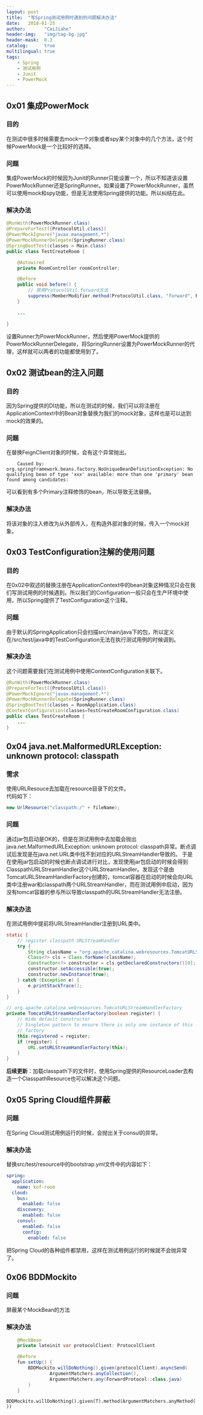 ```yaml
---
layout: post
title:  "写Spring测试用例时遇到的问题解决办法"
date:   2018-01-25
author:       "CaiJiahe"
header-img:   "img/tag-bg.jpg"
header-mask:  0.3
catalog:      true
multilingual: true
tags:
    - Spring
    - 测试用例
    - Junit
    - PowerMock
---
```


## 0x01 集成PowerMock

### 目的
在测试中很多时候需要去mock一个对象或者spy某个对象中的几个方法，这个时候PowerMock是一个比较好的选择。

### 问题
集成PowerMock的时候因为Junit的Runner只能设置一个，所以不知道该设置PowerMockRunner还是SpringRunner。如果设置了PowerMockRunner，虽然可以使用mock和spy功能，但是无法使用Spring提供的功能。所以纠结在此。

### 解决办法
```java
@RunWith(PowerMockRunner.class)
@PrepareForTest({ProtocolUtil.class})
@PowerMockIgnore("javax.management.*")
@PowerMockRunnerDelegate(SpringRunner.class)
@SpringBootTest(classes = Main.class)
public class TestCreateRoom {

    @Autowired
    private RoomController roomController;

    @Before
    public void before() {
		// 禁用ProtocolUtil.forward方法
        suppress(MemberModifier.method(ProtocolUtil.class, "forward", RestTemplate.class, Long.class, ForwardProtocol.class));
    }
	
	...
	
}
```
设置Runner为PowerMockRunner，然后使用PowerMock提供的PowerMockRunnerDelegate，将SpringRunner设置为PowerMockRunner的代理，这样就可以两者的功能都使用到了。


## 0x02 测试bean的注入问题

### 目的
因为Spring提供的DI功能，所以在测试的时候，我们可以将注册在ApplicationContext中的Bean对象替换为我们的mock对象，这样也是可以达到mock的效果的。

### 问题
在替换FeignClient对象的时候，会有这个异常抛出。
			
		Caused by: org.springframework.beans.factory.NoUniqueBeanDefinitionException: No qualifying bean of type 'xxx' available: more than one 'primary' bean found among candidates: 
		
可以看到有多个Primary注释修饰的bean，所以导致无法替换。

### 解决办法
将该对象的注入修改为从外部传入，在构造外部对象的时候，传入一个mock对象。

## 0x03 TestConfiguration注解的使用问题
### 目的
在0x02中叙述的替换注册在ApplicationContext中的bean对象这种情况只会在我们写测试用例的时候遇到。所以我们的Configuration一般只会在生产环境中使用，所以Spring提供了TestConfiguration这个注释。

### 问题
由于默认的SpringApplication只会扫描src/main/java下的包，所以定义在/src/test/java中的TestConfiguration无法在执行测试用例的时候调到。

### 解决办法
这个问题需要我们在测试用例中使用ContextConfiguration关联下。
```java
@RunWith(PowerMockRunner.class)
@PrepareForTest({ProtocolUtil.class})
@PowerMockIgnore("javax.management.*")
@PowerMockRunnerDelegate(SpringRunner.class)
@SpringBootTest(classes = RoomApplication.class)
@ContextConfiguration(classes=TestCreateRoomConfiguration.class)
public class TestCreateRoom {
	...
}
```

## 0x04 java.net.MalformedURLException: unknown protocol: classpath
### 需求
使用URLResouce去加载在resource目录下的文件。<br>
代码如下：
```java
new UrlResource("classpath:/" + fileName);
```

### 问题
通过jar包启动是OK的，但是在测试用例中去加载会抛出java.net.MalformedURLException: unknown protocol: classpath异常。断点调试后发现是在java.net.URL类中找不到对应的URLStreamHandler导致的。
于是在使用jar包启动的时候也断点调试进行对比，发现使用jar包启动的时候会得到ClasspathURLStreamHandler这个URLStreamHandler。发现这个是由TomcatURLStreamHandlerFactory创建的，tomcat容器在启动的时候会向URL类中注册war和classpath两个URLStreamHandler，而在测试用例中启动，因为没有tomcat容器的参与所以导致classpath的URLStreamHandler无法注册。

### 解决办法
在测试用例中提前将URLStreamHandler注册到URL类中。
```java
static {
	// register classpath URLStreamHandler
	try {
		String className = "org.apache.catalina.webresources.TomcatURLStreamHandlerFactory";
		Class<?> cls = Class.forName(className);
		Constructor<?> constructor = cls.getDeclaredConstructors()[0];
		constructor.setAccessible(true);
		constructor.newInstance(true);
	} catch (Exception e) {
		e.printStackTrace();
	}
}

// org.apache.catalina.webresources.TomcatURLStreamHandlerFactory
private TomcatURLStreamHandlerFactory(boolean register) {
	// Hide default constructor
	// Singleton pattern to ensure there is only one instance of this
	// factory
	this.registered = register;
	if (register) {
		URL.setURLStreamHandlerFactory(this);
	}
}
```
__后续更新__：加载classpath下的文件时，使用Spring提供的ResourceLoader去构造一个ClasspathResource也可以解决这个问题。

## 0x05 Spring Cloud组件屏蔽
### 问题
在Spring Cloud测试用例运行的时候，会抛出关于consul的异常。

### 解决办法
替换src/test/resource中的bootstrap.yml文件中的内容如下：
```yml
spring:
  application:
    name: kof-room
  cloud:
    bus:
      enabled: false
    discovery:
      enabled: false
    consul:
      enabled: false
      config:
        enabled: false
```
把Spring Cloud的各种组件都禁用，这样在测试用例运行的时候就不会抛异常了。

## 0x06 BDDMockito
### 问题
屏蔽某个MockBean的方法

### 解决办法
```java
    @MockBean
    private lateinit var protocolClient: ProtocolClient

    @Before
    fun setUp() {
        BDDMockito.willDoNothing().given(protocolClient).asyncSend(
                ArgumentMatchers.anyCollection(),
                ArgumentMatchers.any(ForwardProtocol::class.java)
        )
    }
```
`BDDMockito.willDoNothing().given(T).method(ArgumentMatchers.anyMethod())`